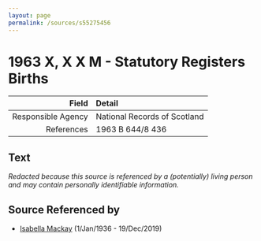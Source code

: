 ```yaml
---
layout: page
permalink: /sources/s55275456
---
```


# 1963 X, X X M - Statutory Registers Births

Field | Detail
---:|:---
Responsible Agency | National Records of Scotland
References | 1963 B 644/8 436

## Text

_Redacted because this source is referenced by a (potentially) living person and may contain personally identifiable information._

## Source Referenced by

* [Isabella Mackay](../people/@25303611@-isabella-mackay-b1936-1-1-d2019-12-19.md) (1/Jan/1936 - 19/Dec/2019)
